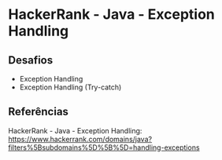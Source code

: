 # HackerRank - Java - Exception Handling


## Desafios
- Exception Handling 
- Exception Handling (Try-catch)


## Referências
HackerRank - Java - Exception Handling:
https://www.hackerrank.com/domains/java?filters%5Bsubdomains%5D%5B%5D=handling-exceptions